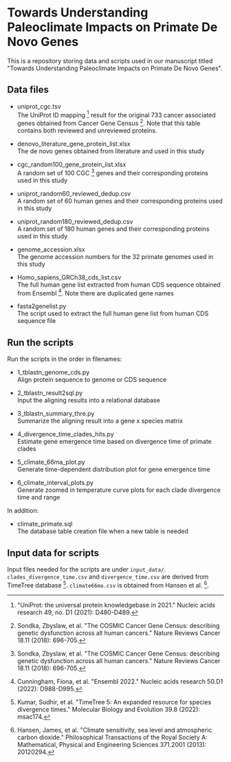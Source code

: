 # Towards Understanding Paleoclimate Impacts on Primate De Novo Genes

This is a repository storing data and scripts used in our manuscript titled "Towards Understanding Paleoclimate Impacts on Primate De Novo Genes".

## Data files
- uniprot_cgc.tsv   
The UniProt ID mapping [^1] result for the original 733 cancer associated genes obtained from Cancer Gene Census [^2]. Note that this table contains both reviewed and unreviewed proteins. 

- denovo_literature_gene_protein_list.xlsx    
The de novo genes obtained from literature and used in this study

- cgc_random100_gene_protein_list.xlsx    
A random set of 100 CGC [^2] genes and their corresponding proteins used in this study

- uniprot_random60_reviewed_dedup.csv   
A random set of 60 human genes and their corresponding proteins used in this study

- uniprot_random180_reviewed_dedup.csv   
A random set of 180 human genes and their corresponding proteins used in this study

- genome_accession.xlsx    
The genome accession numbers for the 32 primate genomes used in this study

- Homo_sapiens_GRCh38_cds_list.csv   
The full human gene list extracted from human CDS sequence obtained from Ensembl [^3]. Note there are duplicated gene names

- fasta2genelist.py    
The script used to extract the full human gene list from human CDS sequence file


## Run the scripts
Run the scripts in the order in filenames:
- 1_tblastn_genome_cds.py    
Align protein sequence to genome or CDS sequence

- 2_tblastn_result2sql.py    
Input the aligning results into a relational database

- 3_tblastn_summary_thre.py   
Summarize the aligning result into a gene x species matrix

- 4_divergence_time_clades_hits.py    
Estimate gene emergence time based on divergence time of primate clades   

- 5_climate_66ma_plot.py   
Generate time-dependent distribution plot for gene emergence time    

- 6_climate_interval_plots.py   
Generate zoomed in temperature curve plots for each clade divergence time and range


In addition: 
- climate_primate.sql    
The database table creation file when a new table is needed

## Input data for scripts
Input files needed for the scripts are under `input_data/`.   
`clades_divergence_time.csv` and `divergence_time.csv` are derived from TimeTree database [^4]. `climate66ma.csv` is obtained from Hansen et al. [^5]. 

[^1]: "UniProt: the universal protein knowledgebase in 2021." Nucleic acids research 49, no. D1 (2021): D480-D489.
[^2]: Sondka, Zbyslaw, et al. "The COSMIC Cancer Gene Census: describing genetic dysfunction across all human cancers." Nature Reviews Cancer 18.11 (2018): 696-705.
[^3]: Cunningham, Fiona, et al. "Ensembl 2022." Nucleic acids research 50.D1 (2022): D988-D995.
[^4]: Kumar, Sudhir, et al. "TimeTree 5: An expanded resource for species divergence times." Molecular Biology and Evolution 39.8 (2022): msac174.
[^5]: Hansen, James, et al. "Climate sensitivity, sea level and atmospheric carbon dioxide." Philosophical Transactions of the Royal Society A: Mathematical, Physical and Engineering Sciences 371.2001 (2013): 20120294.


